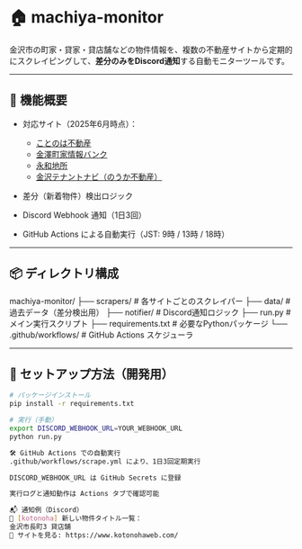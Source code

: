 # 🏠 machiya-monitor

金沢市の町家・貸家・貸店舗などの物件情報を、複数の不動産サイトから定期的にスクレイピングして、**差分のみをDiscord通知**する自動モニターツールです。

---

## 🚀 機能概要

- 対応サイト（2025年6月時点）：
  - [ことのは不動産](https://www.kotonohaweb.com/)
  - [金澤町家情報バンク](https://bank.kanazawa-machiyajouho.jp/)
  - [永和地所](https://www.eiwa-land.co.jp/)
  - [金沢テナントナビ（のうか不動産）](https://tenant.noka.co.jp/property)

- 差分（新着物件）検出ロジック
- Discord Webhook 通知（1日3回）
- GitHub Actions による自動実行（JST: 9時 / 13時 / 18時）

---

## 📦 ディレクトリ構成

machiya-monitor/
├── scrapers/ # 各サイトごとのスクレイパー
├── data/ # 過去データ（差分検出用）
├── notifier/ # Discord通知ロジック
├── run.py # メイン実行スクリプト
├── requirements.txt # 必要なPythonパッケージ
└── .github/workflows/ # GitHub Actions スケジューラ


---

## 🔧 セットアップ方法（開発用）

```bash
# パッケージインストール
pip install -r requirements.txt

# 実行（手動）
export DISCORD_WEBHOOK_URL=YOUR_WEBHOOK_URL
python run.py

🛠 GitHub Actions での自動実行
.github/workflows/scrape.yml により、1日3回定期実行

DISCORD_WEBHOOK_URL は GitHub Secrets に登録

実行ログと通知動作は Actions タブで確認可能

📬 通知例（Discord）
📢 [kotonoha] 新しい物件タイトル一覧：
金沢市長町3 貸店舗
🔗 サイトを見る: https://www.kotonohaweb.com/
